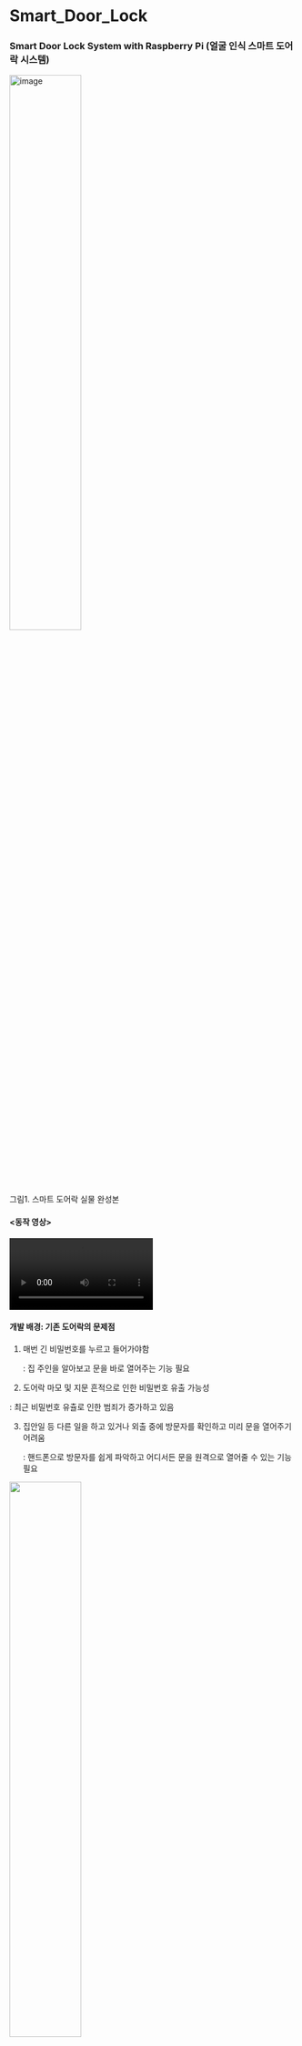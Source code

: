 # Smart_Door_Lock

### **Smart Door Lock System with Raspberry Pi (얼굴 인식 스마트 도어락 시스템)**

<img src="https://github.com/hyomin0804/Smart_Door_Lock/assets/87791247/73e1b39d-52e1-4320-b4ef-5b2a4a78f504" alt="image" width=50% />

그림1. 스마트 도어락 실물 완성본



#### <동작 영상>

<video src="https://github.com/hyomin0804/Smart_Door_Lock/assets/87791247/8ab87a87-9a0c-41ca-8ae9-08a353e3228" width=50%></video>


#### 개발 배경: 기존 도어락의 문제점

1. 매번 긴 비밀번호를 누르고 들어가야함

   : 집 주인을 알아보고 문을 바로 열어주는 기능 필요

   

2.  도어락 마모 및 지문 흔적으로 인한 비밀번호 유출 가능성

   : 최근 비밀번호 유츌로 인한 범죄가 증가하고 있음

   

3. 집안일 등 다른 일을 하고 있거나 외출 중에 방문자를 확인하고 미리 문을 열어주기 어려움

   : 핸드폰으로 방문자를 쉽게 파악하고 어디서든 문을 원격으로 열어줄 수 있는 기능 필요

<img src="https://github.com/hyomin0804/Smart_Door_Lock/assets/87791247/edb80fcb-6cab-4ae5-8e68-ae03376649b0" width=50% />




<img src="https://github.com/hyomin0804/Smart_Door_Lock/assets/87791247/e7191364-2b94-43ed-bef7-93c91f46b376" alt="image" width=50% />

그림2. 스마트 도어락 예상 모식도

<img src="https://github.com/hyomin0804/Smart_Door_Lock/assets/87791247/a5a98180-5809-4275-9cd8-3ebe96462462" alt="image-20231204021557465" width=50%/>

그림3. 회로도



#### 부품 리스트 

|                    제품  및 모델 명                    |                  비고                  |
| :----------------------------------------------------: | :------------------------------------: |
|                 라즈베리파이 3 Model B                 |         메인  서버 및 웹 연동          |
| 라즈베리파이 적외선 조광   NOIR  카메라 모듈  [YR-030] |       얼굴  인식 및 야간 측정용        |
|                 부저   [IMT12D2001AP]                  |       출입  허가 및 불가 효과음        |
|       4채널 TTL 3.3->5V 컨버터 모듈  [ELB060215]       |    라즈베리와 LCD 연결 시 전압 변환    |
|         HDC1080  I2C 고정밀  온습도  센서 모듈         |               체온  측정               |
|               RGB  LED 10파이(CA)  투명                |        도어락 열림 및 잠김 표시        |
|             브레드 보드용 4핀  택트스위치              |              초인종  버튼              |
|        아두이노 I2C 1602 LCD 모듈  [SZH-EK101]         | 출입  심사 상태 및 체온 측정 결과 표시 |



#### 전체 플로우 차트

<img src="https://github.com/hyomin0804/Smart_Door_Lock/assets/87791247/5aedd661-83e2-4277-b775-5b4169a9bb7b" width=50% />

